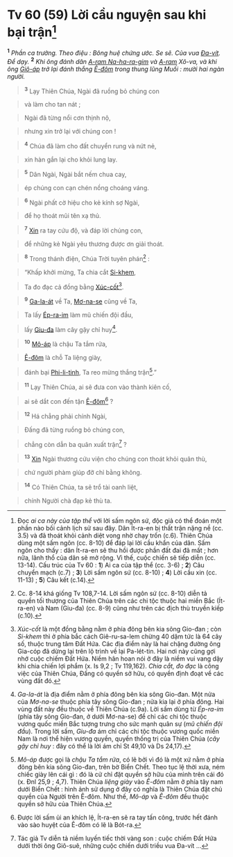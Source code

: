 # Tv 60 (59) Lời cầu nguyện sau khi bại trận[^1]
<sup><b>1</b></sup> *Phần ca trưởng. Theo điệu : Bông huệ chứng ước. Se sẽ. Của vua [Đa-vít](). Để dạy.* <sup><b>2</b></sup> *Khi ông đánh dân [A-ram Na-ha-ra-gim]() và [A-ram]() Xô-va, và khi ông [Giô-áp]() trở lại đánh thắng [Ê-đôm]() trong thung lũng Muối : mười hai ngàn người.*


> <sup><b>3</b></sup> Lạy Thiên Chúa, Ngài đã ruồng bỏ chúng con
>


> và làm cho tan nát ;
>


> Ngài đã từng nổi cơn thịnh nộ,
>


> nhưng xin trở lại với chúng con !
>


> <sup><b>4</b></sup> Chúa đã làm cho đất chuyển rung và nứt nẻ,
>


> xin hàn gắn lại cho khỏi lung lay.
>


> <sup><b>5</b></sup> Dân Ngài, Ngài bắt nếm chua cay,
>


> ép chúng con cạn chén nồng choáng váng.
>


> <sup><b>6</b></sup> Ngài phất cờ hiệu cho kẻ kính sợ Ngài,
>


> để họ thoát mũi tên xạ thủ.
>


> <sup><b>7</b></sup> [Xin]() ra tay cứu độ, và đáp lời chúng con,
>


> để những kẻ Ngài yêu thương được ơn giải thoát.
>


> <sup><b>8</b></sup> Trong thánh điện, Chúa Trời tuyên phán[^2] :
>


> “Khấp khởi mừng, Ta chia cắt [Si-khem](),
>


> Ta đo đạc cả đồng bằng [Xúc-cốt]()[^3].
>


> <sup><b>9</b></sup> [Ga-la-át]() về Ta, [Mơ-na-se]() cũng về Ta,
>


> Ta lấy [Ép-ra-im]() làm mũ chiến đội đầu,
>


> lấy [Giu-đa]() làm cây gậy chỉ huy[^4].
>


> <sup><b>10</b></sup> [Mô-áp]() là chậu Ta tắm rửa,
>


> [Ê-đôm]() là chỗ Ta liệng giày,
>


> đánh bại [Phi-li-tinh](), Ta reo mừng thắng trận[^5].”
>


> <sup><b>11</b></sup> Lạy Thiên Chúa, ai sẽ đưa con vào thành kiên cố,
>


> ai sẽ dắt con đến tận [Ê-đôm]()[^6] ?
>


> <sup><b>12</b></sup> Há chẳng phải chính Ngài,
>


> Đấng đã từng ruồng bỏ chúng con,
>


> chẳng còn dẫn ba quân xuất trận[^7] ?
>


> <sup><b>13</b></sup> [Xin]() Ngài thương cứu viện cho chúng con thoát khỏi quân thù,
>


> chứ người phàm giúp đỡ chỉ bằng không.
>


> <sup><b>14</b></sup> Có Thiên Chúa, ta sẽ trổ tài oanh liệt,
>


> chính Người chà đạp kẻ thù ta.
>

[^1]: Đọc *ai ca này của tập thể* với lời sấm ngôn sứ, độc giả có thể đoán một phần nào bối cảnh lịch sử sau đây. Dân Ít-ra-en bị thất trận nặng nề (cc. 3.5) và đã thoát khỏi cảnh diệt vong nhờ chạy trốn (c.6). Thiên Chúa dùng một sấm ngôn (cc. 8-10) để đáp lại lời cầu khẩn của dân. Sấm ngôn cho thấy : dân Ít-ra-en sẽ thu hồi được phần đất đai đã mất ; hơn nữa, lãnh thổ của dân sẽ mở rộng. Vì thế, cuộc chiến sẽ tiếp diễn (cc. 13-14). Cấu trúc của Tv 60 : **1**) Ai ca của tập thể (cc. 3-6) ; **2**) Câu chuyển mạch (c.7) ; **3**) Lời sấm ngôn sứ (cc. 8-10) ; **4**) Lời cầu xin (cc. 11-13) ; **5**) Câu kết (c.14).
[^2]: Cc. 8-14 khá giống Tv 108,7-14. Lời sấm ngôn sứ (cc. 8-10) diễn tả quyền tối thượng của Thiên Chúa trên các chi tộc thuộc hai miền Bắc (Ít-ra-en) và Nam (Giu-đa) (cc. 8-9) cũng như trên các địch thù truyền kiếp (c.10).
[^3]: *Xúc-cốt* là một đồng bằng nằm ở phía đông bên kia sông Gio-đan ; còn *Si-khem* thì ở phía bắc cách Giê-ru-sa-lem chừng 40 dặm tức là 64 cây số, thuộc trung tâm Đất Hứa. Các địa điểm này là hai chặng đường ông Gia-cóp đã dừng lại trên lộ trình về lại Pa-lét-tin. Hai nơi này cũng gợi nhớ cuộc chiếm Đất Hứa. Niềm hân hoan nói ở đây là niềm vui vang dậy khi chia chiến lợi phẩm (x. Is 9,2 ; Tv 119,162). *Chia cắt, đo đạc* là công việc của Thiên Chúa, Đấng có quyền sở hữu, có quyền định đoạt về các vùng đất đó.
[^4]: *Ga-la-át* là địa điểm nằm ở phía đông bên kia sông Gio-đan. Một nửa của *Mơ-na-se* thuộc phía tây sông Gio-đan ; nửa kia lại ở phía đông. Hai vùng đất này đều thuộc về Thiên Chúa (c.9a). Lời sấm dùng từ *Ép-ra-im* (phía tây sông Gio-đan, ở dưới Mơ-na-se) để chỉ các chi tộc thuộc vương quốc miền Bắc tượng trưng cho sức mạnh quân sự (*mũ chiến đội đầu*). Trong lời sấm, *Giu-đa* ám chỉ các chi tộc thuộc vương quốc miền Nam là nơi thể hiện vương quyền, quyền thống trị của Thiên Chúa (*cây gậy chỉ huy* : đây có thể là lời ám chỉ St 49,10 và Ds 24,17).
[^5]: *Mô-áp* được gọi là *chậu Ta tắm rửa*, có lẽ bởi vì đó là một xứ nằm ở phía đông bên kia sông Gio-đan, trên bờ Biển Chết. Theo tục lệ thời xưa, ném chiếc giày lên cái gì : đó là cử chỉ đặt quyền sở hữu của mình trên cái đó (x. Đnl 25,9 ; 4,7). Thiên Chúa *liệng giày* vào *Ê-đôm* nằm ở phía tây nam dưới Biển Chết : hình ảnh sử dụng ở đây có nghĩa là Thiên Chúa đặt chủ quyền của Người trên Ê-đôm. Như thế, *Mô-áp* và *Ê-đôm* đều thuộc quyền sở hữu của Thiên Chúa.
[^6]: Được lời sấm ủi an khích lệ, Ít-ra-en sẽ ra tay tấn công, trước hết đánh vào sào huyệt của Ê-đôm có lẽ là Bót-ra.
[^7]: Tác giả Tv diễn tả niềm luyến tiếc thời vàng son : cuộc chiếm Đất Hứa dưới thời ông Giô-suê, những cuộc chiến dưới triều vua Đa-vít ...